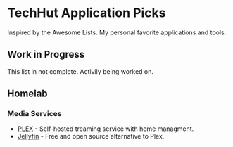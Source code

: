 # TechHut Application Picks
Inspired by the Awesome Lists. My personal favorite applications and tools.

## Work in Progress
This list in not complete. Activily being worked on.
## Homelab
### Media Services
* [PLEX](https://github.com/plexinc/pms-docker) - Self-hosted treaming service with home managment.
* [Jellyfin](https://github.com/jellyfin/jellyfin) - Free and open source alternative to Plex.


